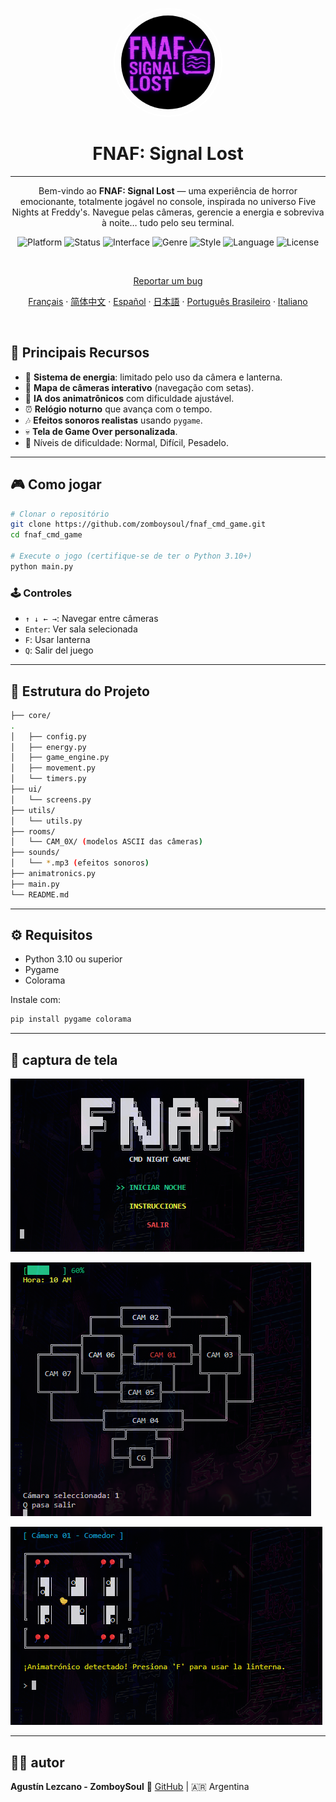 
<p align="center">
  <img
    src="../assets/logo.png"
    alt="FNAF: Signal Lost Logo"
    style="border: 2px solid white; border-radius: 5000px; width: 150px; height:150px; padding:10px;" />
</p>

<h1 align="center">FNAF: Signal Lost</h1>

---

<p align="center">
  Bem-vindo ao <strong>FNAF: Signal Lost</strong> — uma experiência de horror emocionante, totalmente jogável no console, inspirada no universo Five Nights at Freddy's.  
  Navegue pelas câmeras, gerencie a energia e sobreviva à noite… tudo pelo seu terminal.
</p>

<p align="center">
  <img alt="Platform" src="https://img.shields.io/badge/platform-python-00ffff?logo=python&logoColor=000000" />
  <img alt="Status" src="https://img.shields.io/badge/status-in%20development-ff00ff" />
  <img alt="Interface" src="https://img.shields.io/badge/interface-command%20line-ff007f?logo=windows-terminal&logoColor=white" />
  <img alt="Genre" src="https://img.shields.io/badge/genre-horror-ff1a1a" />
  <img alt="Style" src="https://img.shields.io/badge/style-text--based-6666ff" />
  <img alt="Language" src="https://img.shields.io/badge/lang-es-cc00ff" />
  <img alt="License" src="https://img.shields.io/github/license/ZomboySoul/fnaf_signal_lost" />
</p>

<br>

<p align="center">
  <a href="https://github.com/ZomboySoul/fnaf_signal_lost/issues/new?assignees=&labels=bug&projects=&template=bug_report.yml" target="_blank" rel="noopener noreferrer">
  Reportar um bug
  </a>
</p>

<p align="center">
  <a href="/readme_fr.md">Français</a> ·  
  <a href="readme_cn.md">简体中文</a> ·
  <a href="readme_es.md">Español</a> ·
  <a href="readme_ja.md">日本語</a> ·
  <a href="readme_pt-BR.md">Português Brasileiro</a> ·
  <a href="readme_it.md">Italiano</a>
</p>

<br>

## 🧠 Principais Recursos

- 🔦 **Sistema de energia**: limitado pelo uso da câmera e lanterna.
- 🎥 **Mapa de câmeras interativo** (navegação com setas).
- 🤖 **IA dos animatrônicos** com dificuldade ajustável.
- ⏰ **Relógio noturno** que avança com o tempo.
- 🎶 **Efeitos sonoros realistas** usando `pygame`.
- 💀 **Tela de Game Over personalizada**.
- 🌙 Níveis de dificuldade: Normal, Difícil, Pesadelo.

---

## 🎮 Como jogar

```bash
# Clonar o repositório
git clone https://github.com/zomboysoul/fnaf_cmd_game.git
cd fnaf_cmd_game

# Execute o jogo (certifique-se de ter o Python 3.10+)
python main.py
```

### 🕹️ Controles

- `↑ ↓ ← →`: Navegar entre câmeras
- `Enter`: Ver sala selecionada
- `F`: Usar lanterna
- `Q`: Salir del juego

---

## 📁 Estrutura do Projeto

```bash
├── core/
.
│   ├── config.py
│   ├── energy.py
│   ├── game_engine.py
│   ├── movement.py
│   └── timers.py
├── ui/
│   └── screens.py
├── utils/
│   └── utils.py
├── rooms/
│   └── CAM_0X/ (modelos ASCII das câmeras)
├── sounds/
│   └── *.mp3 (efeitos sonoros)
├── animatronics.py
├── main.py
└── README.md
```

---

## ⚙️ Requisitos

- Python 3.10 ou superior
- Pygame
- Colorama

Instale com:

```bash
pip install pygame colorama
```

---

## 📸 captura de tela

![FNAF: Signal Lost Menu](../assets/menu.png)

![FNAF: Signal Lost Map](../assets/map.png)

![FNAF: Signal Lost Camara](../assets/camara.png)

---

## 🧑‍💻 autor

**Agustín Lezcano - ZomboySoul**
🔗 [GitHub](https://github.com/ZomboySoul) | 🇦🇷 Argentina
